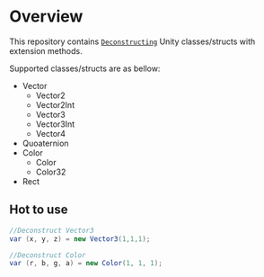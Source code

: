 # Overview

This repository contains [`Deconstructing`](https://docs.microsoft.com/en-us/dotnet/csharp/deconstruct) Unity classes/structs with extension methods.

Supported classes/structs are as bellow:

- Vector
  - Vector2
  - Vector2Int
  - Vector3
  - Vector3Int
  - Vector4
- Quoaternion
- Color
  - Color
  - Color32
- Rect

## Hot to use

```cs
//Deconstruct Vector3
var (x, y, z) = new Vector3(1,1,1);

//Deconstruct Color
var (r, b, g, a) = new Color(1, 1, 1);
```
